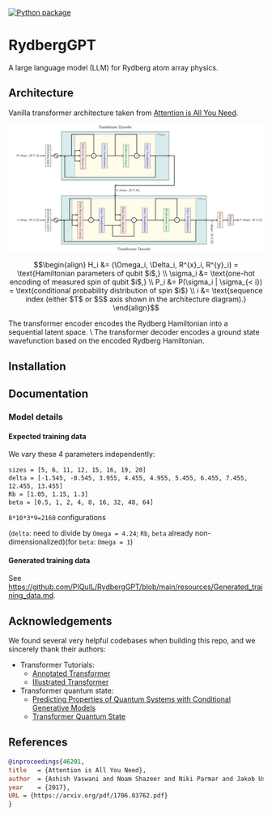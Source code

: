 [![Python package](https://github.com/PIQuIL/RydbergGPT/actions/workflows/python-package.yml/badge.svg)](https://github.com/PIQuIL/RydbergGPT/actions/workflows/python-package.yml)

# RydbergGPT
A large language model (LLM) for Rydberg atom array physics.

## Architecture

Vanilla transformer architecture taken from [Attention is All You Need](https://research.google/pubs/pub46201/).

![Architecture](https://github.com/PIQuIL/RydbergGPT/blob/main/resources/architecture%20diagram.jpg)

```math
\begin{align}
H_i &= (\Omega_i, \Delta_i, R^{x}_i, R^{y}_i) = \text{Hamiltonian parameters of qubit $i$,} \\
\sigma_i &= \text{one-hot encoding of measured spin of qubit $i$,} \\
P_i &= P(\sigma_i | \sigma_{< i}) = \text{conditional probability distribution of spin $i$} \\
i &= \text{sequence index (either $T$ or $S$ axis shown in the architecture diagram).}
\end{align}
```

The transformer encoder encodes the Rydberg Hamiltonian into a sequential latent space. \\
The transformer decoder encodes a ground state wavefunction based on the encoded Rydberg Hamiltonian.

## Installation

## Documentation

### Model details
#### Expected training data
We vary these 4 parameters independently:
```
sizes = [5, 6, 11, 12, 15, 16, 19, 20]
delta = [-1.545, -0.545, 3.955, 4.455, 4.955, 5.455, 6.455, 7.455, 12.455, 13.455]
Rb = [1.05, 1.15, 1.3]
beta = [0.5, 1, 2, 4, 8, 16, 32, 48, 64]
```
`8*10*3*9=2160` configurations

(`delta`: need to divide by `Omega = 4.24`; `Rb`, `beta` already non-dimensionalized)(for `beta`: `Omega = 1`)

#### Generated training data
See https://github.com/PIQuIL/RydbergGPT/blob/main/resources/Generated_training_data.md.

## Acknowledgements

We found several very helpful codebases when building this repo, and we sincerely thank their authors:

+ Transformer Tutorials:
    + [Annotated Transformer](https://github.com/harvardnlp/annotated-transformer/)
    + [Illustrated Transformer](https://jalammar.github.io/illustrated-transformer/)
+ Transformer quantum state:
    + [Predicting Properties of Quantum Systems with Conditional Generative Models](https://github.com/PennyLaneAI/generative-quantum-states)
    + [Transformer Quantum State](https://github.com/yuanhangzhang98/transformer_quantum_state)


## References

```bib
@inproceedings{46201,
title   = {Attention is All You Need},
author  = {Ashish Vaswani and Noam Shazeer and Niki Parmar and Jakob Uszkoreit and Llion Jones and Aidan N. Gomez and Lukasz Kaiser and Illia Polosukhin},
year    = {2017},
URL = {https://arxiv.org/pdf/1706.03762.pdf}
}
```
